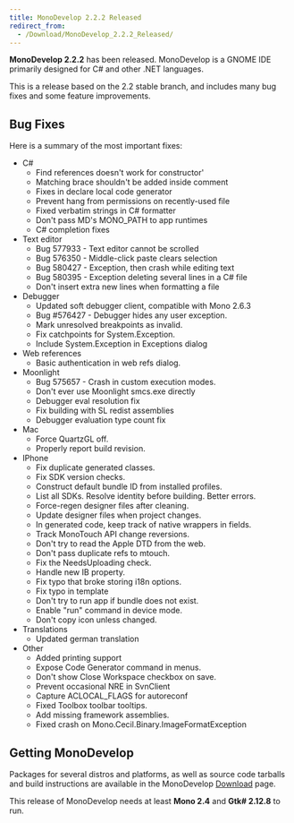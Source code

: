 ```yaml
---
title: MonoDevelop 2.2.2 Released
redirect_from:
  - /Download/MonoDevelop_2.2.2_Released/
---
```


**MonoDevelop 2.2.2** has been released. MonoDevelop is a GNOME IDE primarily designed for C# and other .NET languages.

This is a release based on the 2.2 stable branch, and includes many bug fixes and some feature improvements.

Bug Fixes
---------

Here is a summary of the most important fixes:

-   C#
    -   Find references doesn't work for constructor'
    -   Matching brace shouldn't be added inside comment
    -   Fixes in declare local code generator
    -   Prevent hang from permissions on recently-used file
    -   Fixed verbatim strings in C# formatter
    -   Don't pass MD's MONO\_PATH to app runtimes
    -   C# completion fixes
-   Text editor
    -   Bug 577933 - Text editor cannot be scrolled
    -   Bug 576350 - Middle-click paste clears selection
    -   Bug 580427 - Exception, then crash while editing text
    -   Bug 580395 - Exception deleting several lines in a C# file
    -   Don't insert extra new lines when formatting a file
-   Debugger
    -   Updated soft debugger client, compatible with Mono 2.6.3
    -   Bug \#576427 - Debugger hides any user exception.
    -   Mark unresolved breakpoints as invalid.
    -   Fix catchpoints for System.Exception.
    -   Include System.Exception in Exceptions dialog
-   Web references
    -   Basic authentication in web refs dialog.
-   Moonlight
    -   Bug 575657 - Crash in custom execution modes.
    -   Don't ever use Moonlight smcs.exe directly
    -   Debugger eval resolution fix
    -   Fix building with SL redist assemblies
    -   Debugger evaluation type count fix
-   Mac
    -   Force QuartzGL off.
    -   Properly report build revision.
-   IPhone
    -   Fix duplicate generated classes.
    -   Fix SDK version checks.
    -   Construct default bundle ID from installed profiles.
    -   List all SDKs. Resolve identity before building. Better errors.
    -   Force-regen designer files after cleaning.
    -   Update designer files when project changes.
    -   In generated code, keep track of native wrappers in fields.
    -   Track MonoTouch API change reversions.
    -   Don't try to read the Apple DTD from the web.
    -   Don't pass duplicate refs to mtouch.
    -   Fix the NeedsUploading check.
    -   Handle new IB property.
    -   Fix typo that broke storing i18n options.
    -   Fix typo in template
    -   Don't try to run app if bundle does not exist.
    -   Enable "run" command in device mode.
    -   Don't copy icon unless changed.
-   Translations
    -   Updated german translation
-   Other
    -   Added printing support
    -   Expose Code Generator command in menus.
    -   Don't show Close Workspace checkbox on save.
    -   Prevent occasional NRE in SvnClient
    -   Capture ACLOCAL\_FLAGS for autoreconf
    -   Fixed Toolbox toolbar tooltips.
    -   Add missing framework assemblies.
    -   Fixed crash on Mono.Cecil.Binary.ImageFormatException

Getting MonoDevelop
-------------------

Packages for several distros and platforms, as well as source code tarballs and build instructions are available in the MonoDevelop [Download](/download) page.

This release of MonoDevelop needs at least **Mono 2.4** and **Gtk# 2.12.8** to run.
